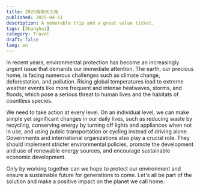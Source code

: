 ```yaml
---
title: 2025再临长三角
published: 2025-04-11
description: A memorable trip and a great value ticket.
tags: [Shanghai]
category: Travel
draft: false 
lang: en
---
```


In recent years, environmental protection has become an increasingly urgent issue that demands our immediate attention. The earth, our precious home, is facing numerous challenges such as climate change, deforestation, and pollution. Rising global temperatures lead to extreme weather events like more frequent and intense heatwaves, storms, and floods, which pose a serious threat to human lives and the habitats of countless species.

We need to take action at every level. On an individual level, we can make simple yet significant changes in our daily lives, such as reducing waste by recycling, conserving energy by turning off lights and appliances when not in use, and using public transportation or cycling instead of driving alone. Governments and international organizations also play a crucial role. They should implement stricter environmental policies, promote the development and use of renewable energy sources, and encourage sustainable economic development.

Only by working together can we hope to protect our environment and ensure a sustainable future for generations to come. Let's all be part of the solution and make a positive impact on the planet we call home.
 